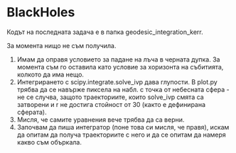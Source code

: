 # BlackHoles
Кодът на последната задача е в папка geodesic_integration_kerr.

За момента нищо не съм получила. 
1) Имам да оправя условието за падане на лъча в черната дупка. За момента съм го оставила като условие за хоризонта на събитията, колкото да има нещо.
2) Интегрирането с scipy.integrate.solve_ivp дава глупости. В plot.py трябва да се навърже пиксела на набл. с точка от небесната сфера - не се случва, защото траекториите, които solve_ivp смята са затворени и r не достига стойност от 30 (както е дефинирана сферата).
3)  Мисля, че самите уравнения вече трябва да са верни.
4)  Започвам да пиша интегратор (поне това си мисля, че правя), искам да опитам да получа траекториите с него и да се опитам да намеря какво съм объркала.
